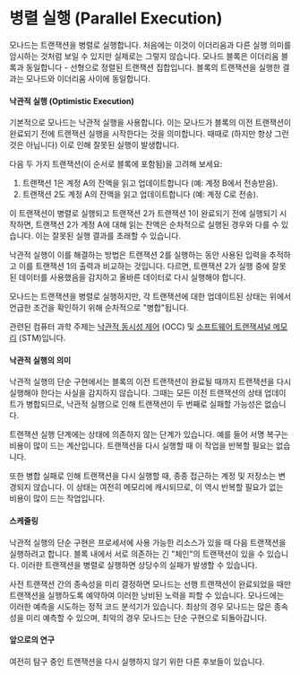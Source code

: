 # 병렬 실행 (Parallel Execution)

모나드는 트랜잭션을 병렬로 실행합니다. 처음에는 이것이 이더리움과 다른 실행 의미를 암시하는 것처럼 보일 수 있지만 실제로는 그렇지 않습니다. 모나드 블록은 이더리움 블록과 동일합니다 - 선형으로 정렬된 트랜잭션 집합입니다. 블록의 트랜잭션을 실행한 결과는 모나드와 이더리움 사이에 동일합니다.

#### 낙관적 실행 (Optimistic Execution)

기본적으로 모나드는 낙관적 실행을 사용합니다. 이는 모나드가 블록의 이전 트랜잭션이 완료되기 전에 트랜잭션 실행을 시작한다는 것을 의미합니다. 때때로 (하지만 항상 그런 것은 아닙니다) 이로 인해 잘못된 실행이 발생합니다.

다음 두 가지 트랜잭션(이 순서로 블록에 포함됨)을 고려해 보세요:

1. 트랜잭션 1은 계정 A의 잔액을 읽고 업데이트합니다 (예: 계정 B에서 전송받음).
2. 트랜잭션 2도 계정 A의 잔액을 읽고 업데이트합니다 (예: 계정 C로 전송).

이 트랜잭션이 병렬로 실행되고 트랜잭션 2가 트랜잭션 1이 완료되기 전에 실행되기 시작하면, 트랜잭션 2가 계정 A에 대해 읽는 잔액은 순차적으로 실행된 경우와 다를 수 있습니다. 이는 잘못된 실행 결과를 초래할 수 있습니다.

낙관적 실행이 이를 해결하는 방법은 트랜잭션 2를 실행하는 동안 사용된 입력을 추적하고 이를 트랜잭션 1의 출력과 비교하는 것입니다. 다르면, 트랜잭션 2가 실행 중에 잘못된 데이터를 사용했음을 감지하고 올바른 데이터로 다시 실행해야 합니다.

모나드는 트랜잭션을 병렬로 실행하지만, 각 트랜잭션에 대한 업데이트된 상태는 위에서 언급한 조건을 확인하기 위해 순차적으로 "병합"됩니다.

관련된 컴퓨터 과학 주제는 [낙관적 동시성 제어](https://en.wikipedia.org/wiki/Optimistic_concurrency_control) (OCC) 및 [소프트웨어 트랜잭셔널 메모리](https://en.wikipedia.org/wiki/Software_transactional_memory) (STM)입니다.

#### 낙관적 실행의 의미

낙관적 실행의 단순 구현에서는 블록의 이전 트랜잭션이 완료될 때까지 트랜잭션을 다시 실행해야 한다는 사실을 감지하지 않습니다. 그때는 모든 이전 트랜잭션의 상태 업데이트가 병합되므로, 낙관적 실행으로 인해 트랜잭션이 두 번째로 실패할 가능성은 없습니다.

트랜잭션 실행 단계에는 상태에 의존하지 않는 단계가 있습니다. 예를 들어 서명 복구는 비용이 많이 드는 계산입니다. 트랜잭션을 다시 실행할 때 이 작업을 반복할 필요는 없습니다.

또한 병합 실패로 인해 트랜잭션을 다시 실행할 때, 종종 접근하는 계정 및 저장소는 변경되지 않습니다. 이 상태는 여전히 메모리에 캐시되므로, 이 역시 반복할 필요가 없는 비용이 많이 드는 작업입니다.

#### 스케줄링

낙관적 실행의 단순 구현은 프로세서에 사용 가능한 리소스가 있을 때 다음 트랜잭션을 실행하려고 합니다. 블록 내에서 서로 의존하는 긴 "체인"의 트랜잭션이 있을 수 있습니다. 이러한 트랜잭션을 병렬로 실행하면 상당수의 실패가 발생할 수 있습니다.

사전 트랜잭션 간의 종속성을 미리 결정하면 모나드는 선행 트랜잭션이 완료되었을 때만 트랜잭션을 실행하도록 예약하여 이러한 낭비된 노력을 피할 수 있습니다. 모나드에는 이러한 예측을 시도하는 정적 코드 분석기가 있습니다. 최상의 경우 모나드는 많은 종속성을 미리 예측할 수 있으며, 최악의 경우 모나드는 단순 구현으로 되돌아갑니다.

#### 앞으로의 연구

여전히 탐구 중인 트랜잭션을 다시 실행하지 않기 위한 다른 후보들이 있습니다.